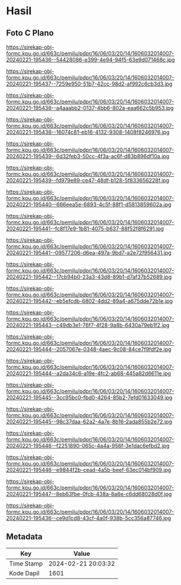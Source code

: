 # Hasil

## Foto C Plano

https://sirekap-obj-formc.kpu.go.id/663c/pemilu/pdpr/16/06/03/20/14/1606032014007-20240221-195436--54428086-e399-4e94-94f5-63e9d071468c.jpg

https://sirekap-obj-formc.kpu.go.id/663c/pemilu/pdpr/16/06/03/20/14/1606032014007-20240221-195437--7259e950-51b7-42cc-98d2-af992c6cb3d3.jpg

https://sirekap-obj-formc.kpu.go.id/663c/pemilu/pdpr/16/06/03/20/14/1606032014007-20240221-195438--a4aaabb2-0137-4bb6-802a-eaa662c5b953.jpg

https://sirekap-obj-formc.kpu.go.id/663c/pemilu/pdpr/16/06/03/20/14/1606032014007-20240221-195438--16074c81-eb16-4132-9308-1408f8246976.jpg

https://sirekap-obj-formc.kpu.go.id/663c/pemilu/pdpr/16/06/03/20/14/1606032014007-20240221-195439--6d32feb3-50cc-4f3a-ac6f-d83b896df10a.jpg

https://sirekap-obj-formc.kpu.go.id/663c/pemilu/pdpr/16/06/03/20/14/1606032014007-20240221-195439--fd979e89-ce47-48df-b128-5f833656228f.jpg

https://sirekap-obj-formc.kpu.go.id/663c/pemilu/pdpr/16/06/03/20/14/1606032014007-20240221-195440--666eea5e-6893-4c5f-88f1-d5813859602a.jpg

https://sirekap-obj-formc.kpu.go.id/663c/pemilu/pdpr/16/06/03/20/14/1606032014007-20240221-195441--fc8f17e9-1b81-4075-b637-88f52f8f6291.jpg

https://sirekap-obj-formc.kpu.go.id/663c/pemilu/pdpr/16/06/03/20/14/1606032014007-20240221-195441--09577206-d6ea-497a-9bd7-a2e72f956431.jpg

https://sirekap-obj-formc.kpu.go.id/663c/pemilu/pdpr/16/06/03/20/14/1606032014007-20240221-195442--17cb94b0-23a3-43d8-89b1-d7af37b52689.jpg

https://sirekap-obj-formc.kpu.go.id/663c/pemilu/pdpr/16/06/03/20/14/1606032014007-20240221-195442--eb5efcdb-6802-4dd2-89a4-a675dde72b1e.jpg

https://sirekap-obj-formc.kpu.go.id/663c/pemilu/pdpr/16/06/03/20/14/1606032014007-20240221-195443--c49db3e1-76f7-4f28-9a8b-6430a79eb1f2.jpg

https://sirekap-obj-formc.kpu.go.id/663c/pemilu/pdpr/16/06/03/20/14/1606032014007-20240221-195444--2057067e-0348-4aec-9c08-84ce7f9fdf2e.jpg

https://sirekap-obj-formc.kpu.go.id/663c/pemilu/pdpr/16/06/03/20/14/1606032014007-20240221-195444--a2da34c6-a19e-4fc2-ab68-445a82d6611e.jpg

https://sirekap-obj-formc.kpu.go.id/663c/pemilu/pdpr/16/06/03/20/14/1606032014007-20240221-195445--3cc95bc0-fbd0-4264-85b2-7efd01633049.jpg

https://sirekap-obj-formc.kpu.go.id/663c/pemilu/pdpr/16/06/03/20/14/1606032014007-20240221-195445--98c37daa-62a2-4a7e-8b16-2ada855b2e72.jpg

https://sirekap-obj-formc.kpu.go.id/663c/pemilu/pdpr/16/06/03/20/14/1606032014007-20240221-195446--f2251890-065c-4a4a-956f-3e1dac6efbd2.jpg

https://sirekap-obj-formc.kpu.go.id/663c/pemilu/pdpr/16/06/03/20/14/1606032014007-20240221-195446--e9844f2b-cead-4a5b-beef-63ec014bf909.jpg

https://sirekap-obj-formc.kpu.go.id/663c/pemilu/pdpr/16/06/03/20/14/1606032014007-20240221-195447--8eb63fbe-0fcb-438a-8a6e-c6dd68028d0f.jpg

https://sirekap-obj-formc.kpu.go.id/663c/pemilu/pdpr/16/06/03/20/14/1606032014007-20240221-195436--ce9d1cd8-43cf-4a0f-938b-5cc356a87746.jpg


## Metadata

| Key        | Value               |
| ---------- | ------------------- |
| Time Stamp | 2024-02-21 20:03:32 |
| Kode Dapil | 1601                |



